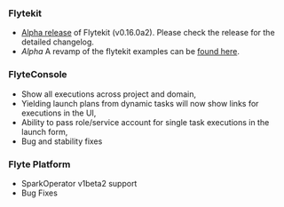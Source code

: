 ### Flytekit
* [Alpha release](https://github.com/lyft/flytekit/releases/tag/v0.16.0a2) of Flytekit (v0.16.0a2). Please check the release for the detailed changelog.
* *Alpha* A revamp of the flytekit examples can be [found here](https://flytecookbook.readthedocs.io/en/latest/auto_recipes/index.html).

### FlyteConsole
* Show all executions across project and domain,
* Yielding launch plans from dynamic tasks will now show links for executions in the UI,
* Ability to pass role/service account for single task executions in the launch form,
* Bug and stability fixes

### Flyte Platform
 - SparkOperator v1beta2 support
 - Bug Fixes
